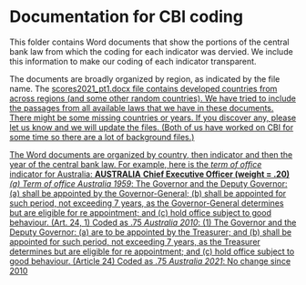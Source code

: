 # Documentation for CBI coding

This folder contains Word documents that show the portions of the central bank law from which the coding for each indicator was dervied. We include this information to make our coding of each indicator transparent. 

The documents are broadly organized by region, as indicated by the file name. The <a href='scores2021_pt1.docx'>scores2021_pt1.docx file contains developed countries from across regions (and some other random countries). We have tried to include the passages from all available laws that we have in these documents. There might be some missing countries or years. If you discover any, please let us know and we will update the files. (Both of us have worked on CBI for some time so there are a lot of background files.)

The Word documents are organized by country, then indicator and then the year of the central bank law. For example, here is the <i>term of office</i> indicator for Australia:
<b>AUSTRALIA</b>
<b>Chief Executive Officer (weight = .20)</b>
<i>(a)	Term of office</i>
<i>Australia 1959</i>: The Governor and the Deputy Governor: (a) shall be appointed by the Governor-General; (b) shall be appointed for such period, not exceeding 7 years, as the Governor-General determines but are eligible for re appointment; and (c) hold office subject to good behaviour. (Art. 24, 1)  <red>Coded as .75</red>
<i>Australia 2010</i>: (1)  The Governor and the Deputy Governor: 
 (a)  are to be appointed by the Treasurer; and
 (b)  shall be appointed for such period, not exceeding 7 years, as the Treasurer determines but are eligible for re appointment; and
 (c)  hold office subject to good behaviour. (Article 24) <red>Coded as .75</red>
<i>Australia 2021</i>: No change since 2010
